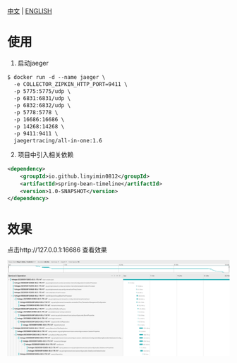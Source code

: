 [中文](README.md) |
[ENGLISH](README_EN.md)

# 使用

1. 启动jaeger

```shell
$ docker run -d --name jaeger \
  -e COLLECTOR_ZIPKIN_HTTP_PORT=9411 \
  -p 5775:5775/udp \
  -p 6831:6831/udp \
  -p 6832:6832/udp \
  -p 5778:5778 \
  -p 16686:16686 \
  -p 14268:14268 \
  -p 9411:9411 \
  jaegertracing/all-in-one:1.6
```

2. 项目中引入相关依赖

```xml
<dependency>
    <groupId>io.github.linyimin0812</groupId>
    <artifactId>spring-bean-timeline</artifactId>
    <version>1.0-SNAPSHOT</version>
</dependency>
```

# 效果

点击http://127.0.0.1:16686 查看效果

![](./docs/spring-bean-timeline.jpg)

